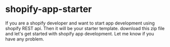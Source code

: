 # shopify-app-starter

If you are a shopify developer and want to start app development using shopify REST api. Then it will be your starter template. download this zip file and let's get started with shopify app development. Let me know if you have any problem. 
